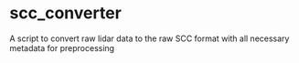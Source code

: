 # scc_converter
A script to convert raw lidar data to the raw SCC format with all necessary metadata for preprocessing
